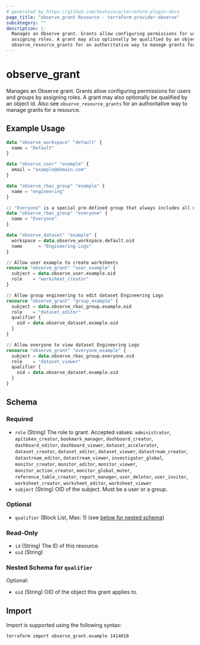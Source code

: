 ```yaml
---
# generated by https://github.com/hashicorp/terraform-plugin-docs
page_title: "observe_grant Resource - terraform-provider-observe"
subcategory: ""
description: |-
  Manages an Observe grant. Grants allow configuring permissions for users and groups by
  assigning roles. A grant may also optionally be qualified by an object id. Also see
  observe_resource_grants for an authoritative way to manage grants for a resource.
---
```

# observe_grant

Manages an Observe grant. Grants allow configuring permissions for users and groups by
assigning roles. A grant may also optionally be qualified by an object id. Also see
`observe_resource_grants` for an authoritative way to manage grants for a resource.
## Example Usage
```terraform
data "observe_workspace" "default" {
  name = "Default"
}

data "observe_user" "example" {
  email = "example@domain.com"
}

data "observe_rbac_group" "example" {
  name = "engineering"
}

// "Everyone" is a special pre-defined group that always includes all users
data "observe_rbac_group" "everyone" {
  name = "Everyone"
}

data "observe_dataset" "example" {
  workspace = data.observe_workspace.default.oid
  name      = "Engineering Logs"
}

// Allow user example to create worksheets
resource "observe_grant" "user_example" {
  subject = data.observe_user.example.oid
  role    = "worksheet_creator"
}

// Allow group engineering to edit dataset Engineering Logs
resource "observe_grant" "group_example" {
  subject = data.observe_rbac_group.example.oid
  role    = "dataset_editor"
  qualifier {
    oid = data.observe_dataset.example.oid
  }
}

// Allow everyone to view dataset Engineering Logs
resource "observe_grant" "everyone_example" {
  subject = data.observe_rbac_group.everyone.oid
  role    = "dataset_viewer"
  qualifier {
    oid = data.observe_dataset.example.oid
  }
}
```
<!-- schema generated by tfplugindocs -->
## Schema

### Required

- `role` (String) The role to grant.
 Accepted values: `administrator`, `apitoken_creator`, `bookmark_manager`, `dashboard_creator`, `dashboard_editor`, `dashboard_viewer`, `dataset_accelerator`, `dataset_creator`, `dataset_editor`, `dataset_viewer`, `datastream_creator`, `datastream_editor`, `datastream_viewer`, `investigator_global`, `monitor_creator`, `monitor_editor`, `monitor_viewer`, `monitor_action_creator`, `monitor_global_muter`, `reference_table_creator`, `report_manager`, `user_deleter`, `user_inviter`, `worksheet_creator`, `worksheet_editor`, `worksheet_viewer`
- `subject` (String) OID of the subject. Must be a user or a group.

### Optional

- `qualifier` (Block List, Max: 1) (see [below for nested schema](#nestedblock--qualifier))

### Read-Only

- `id` (String) The ID of this resource.
- `oid` (String)

<a id="nestedblock--qualifier"></a>
### Nested Schema for `qualifier`

Optional:

- `oid` (String) OID of the object this grant applies to.
## Import
Import is supported using the following syntax:
```shell
terraform import observe_grant.example 1414010
```
